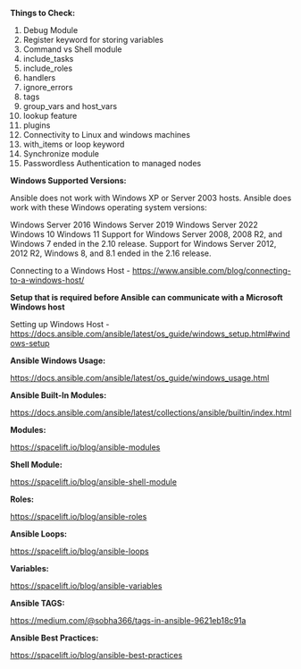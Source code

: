 **Things to Check:**

1. Debug Module
2. Register keyword for storing variables
3. Command vs Shell module
4. include_tasks
5. include_roles
6. handlers
7. ignore_errors
8. tags
9. group_vars and host_vars
10. lookup feature
11. plugins
12. Connectivity to Linux and windows machines
13. with_items or loop keyword
14. Synchronize module
15. Passwordless Authentication to managed nodes

**Windows Supported Versions:**

Ansible does not work with Windows XP or Server 2003 hosts. Ansible does work with these Windows operating system versions:

Windows Server 2016
Windows Server 2019
Windows Server 2022
Windows 10
Windows 11
Support for Windows Server 2008, 2008 R2, and Windows 7 ended in the 2.10 release. Support for Windows Server 2012, 2012 R2, Windows 8, and 8.1 ended in the 2.16 release.

Connecting to a Windows Host - https://www.ansible.com/blog/connecting-to-a-windows-host/

**Setup that is required before Ansible can communicate with a Microsoft Windows host**

Setting up Windows Host - https://docs.ansible.com/ansible/latest/os_guide/windows_setup.html#windows-setup

**Ansible Windows Usage:**

https://docs.ansible.com/ansible/latest/os_guide/windows_usage.html

**Ansible Built-In Modules:**

https://docs.ansible.com/ansible/latest/collections/ansible/builtin/index.html

**Modules:**

https://spacelift.io/blog/ansible-modules

**Shell Module:**

https://spacelift.io/blog/ansible-shell-module

**Roles:**

https://spacelift.io/blog/ansible-roles

**Ansible Loops:**

https://spacelift.io/blog/ansible-loops

**Variables:**

https://spacelift.io/blog/ansible-variables

**Ansible TAGS:**

https://medium.com/@sobha366/tags-in-ansible-9621eb18c91a

**Ansible Best Practices:**

https://spacelift.io/blog/ansible-best-practices







